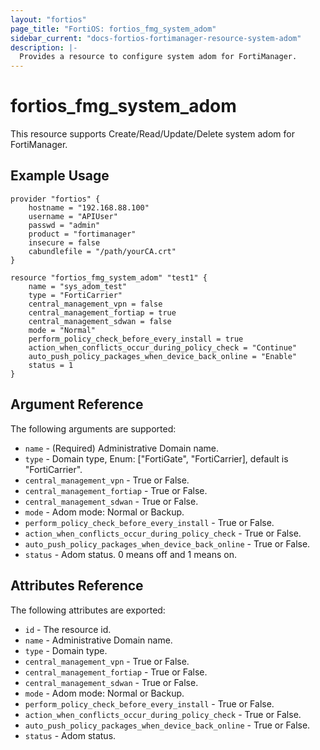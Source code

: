 ```yaml
---
layout: "fortios"
page_title: "FortiOS: fortios_fmg_system_adom"
sidebar_current: "docs-fortios-fortimanager-resource-system-adom"
description: |-
  Provides a resource to configure system adom for FortiManager.
---
```


# fortios_fmg_system_adom
This resource supports Create/Read/Update/Delete system adom for FortiManager.

## Example Usage
```hcl
provider "fortios" {
	hostname = "192.168.88.100"
	username = "APIUser"
	passwd = "admin"
	product = "fortimanager"
	insecure = false
	cabundlefile = "/path/yourCA.crt"
}

resource "fortios_fmg_system_adom" "test1" {
	name = "sys_adom_test"
	type = "FortiCarrier"
	central_management_vpn = false
	central_management_fortiap = true
	central_management_sdwan = false
	mode = "Normal"
	perform_policy_check_before_every_install = true
	action_when_conflicts_occur_during_policy_check = "Continue"
	auto_push_policy_packages_when_device_back_online = "Enable"
	status = 1
}
```

## Argument Reference
The following arguments are supported:

* `name` - (Required) Administrative Domain name.
* `type` - Domain type, Enum: ["FortiGate", "FortiCarrier], default is "FortiCarrier".
* `central_management_vpn` - True or False.
* `central_management_fortiap` - True or False.
* `central_management_sdwan` - True or False.
* `mode` - Adom mode: Normal or Backup.
* `perform_policy_check_before_every_install` - True or False.
* `action_when_conflicts_occur_during_policy_check` - True or False.
* `auto_push_policy_packages_when_device_back_online` - True or False.
* `status` - Adom status. 0 means off and 1 means on.

## Attributes Reference
The following attributes are exported:

* `id` - The resource id.
* `name` - Administrative Domain name.
* `type` - Domain type.
* `central_management_vpn` - True or False.
* `central_management_fortiap` - True or False.
* `central_management_sdwan` - True or False.
* `mode` - Adom mode: Normal or Backup.
* `perform_policy_check_before_every_install` - True or False.
* `action_when_conflicts_occur_during_policy_check` - True or False.
* `auto_push_policy_packages_when_device_back_online` - True or False.
* `status` - Adom status.
